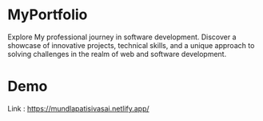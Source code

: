 # MyPortfolio
Explore My professional journey in software development. Discover a showcase of innovative projects, technical skills, and a unique approach to solving challenges in the realm of web and software development.

# Demo 
Link : https://mundlapatisivasai.netlify.app/
